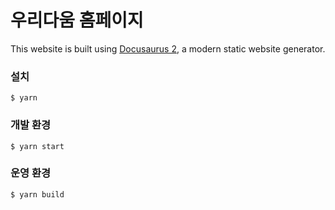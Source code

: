 # 우리다움 홈페이지
This website is built using [Docusaurus 2](https://docusaurus.io/), a modern static website generator.

### 설치
```
$ yarn
```

### 개발 환경
```
$ yarn start
```

### 운영 환경
```
$ yarn build
```